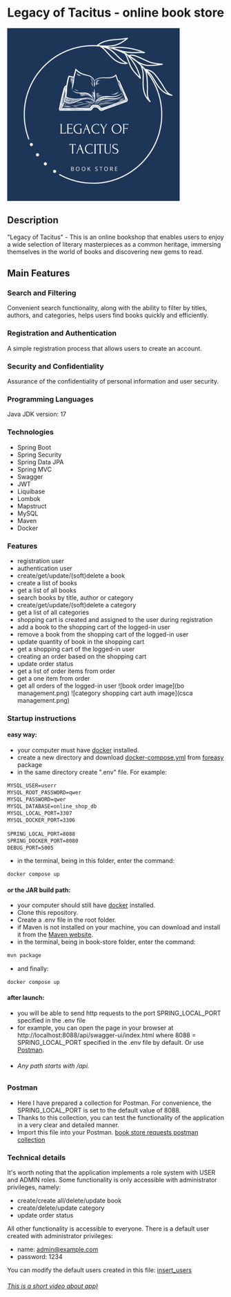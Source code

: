 # Legacy of Tacitus - online book store

<img src="Legacy of Tacitus.png" alt="logo" width="400" height="400">


## Description

"Legacy of Tacitus" -
This is an online bookshop that enables users to enjoy a wide selection of literary masterpieces as a common heritage, 
immersing themselves in the world of books and discovering new gems to read.

## Main Features

### Search and Filtering
Convenient search functionality, along with the ability to filter by titles, authors, and categories, helps users find books quickly and efficiently.

### Registration and Authentication
A simple registration process that allows users to create an account.

### Security and Confidentiality
Assurance of the confidentiality of personal information and user security.

### Programming Languages
Java JDK version: 17

### Technologies
- Spring Boot
- Spring Security
- Spring Data JPA
- Spring MVC
- Swagger
- JWT
- Liquibase
- Lombok
- Mapstruct
- MySQL
- Maven
- Docker

### Features

- registration user
- authentication user
- create/get/update/(soft)delete a book
- create a list of books
- get a list of all books
- search books by title, author or category
- create/get/update/(soft)delete a category
- get a list of all categories
- shopping cart is created and assigned to the user during registration
- add a book to the shopping cart of the logged-in user
- remove a book from the shopping cart of the logged-in user
- update quantity of book in the shopping cart
- get a shopping cart of the logged-in user
- creating an order based on the shopping cart
- update order status
- get a list of order items from order
- get a one item from order
- get all orders of the logged-in user
  ![book order image](bo management.png)
  ![category shopping cart auth image](csca management.png)

### Startup instructions
#### easy way:

- your computer must have [docker](https://www.docker.com/products/docker-desktop/) installed.
- create a new directory and download [docker-compose.yml](foreasy/docker-compose.yml) from [foreasy](foreasy/) package
- in the same directory create ".env" file. For example:
```
MYSQL_USER=userr
MYSQL_ROOT_PASSWORD=qwer
MYSQL_PASSWORD=qwer
MYSQL_DATABASE=online_shop_db
MYSQL_LOCAL_PORT=3307
MYSQL_DOCKER_PORT=3306

SPRING_LOCAL_PORT=8088
SPRING_DOCKER_PORT=8080
DEBUG_PORT=5005
```
- in the terminal, being in this folder, enter the command:
```bash
docker compose up
```
#### or the JAR build path:
- your computer should still have [docker](https://www.docker.com/products/docker-desktop/) installed.
- Clone this repository.
- Create a .env file in the root folder.
- if Maven is not installed on your machine, you can download and install it from the [Maven website](https://maven.apache.org/download.cgi).
- in the terminal, being in book-store folder, enter the command:
```bash
mvn package
```
- and finally:
```bash
docker compose up
```
#### after launch:
- you will be able to send http requests to the port SPRING_LOCAL_PORT specified in the .env file
- for example, you can open the page in your browser at http://localhost:8088/api/swagger-ui/index.html 
where 8088 = SPRING_LOCAL_PORT specified in the .env file by default. Or use [Postman](https://www.postman.com/downloads/).
- ###### Any path starts with /api.

### Postman

- Here I have prepared a collection for Postman. For convenience, the SPRING_LOCAL_PORT is set to the default value of 8088.
- Thanks to this collection, you can test the functionality of the application in a very clear and detailed manner.
- Import this file into your Postman.
[book store requests postman collection](Book%20store%20requests.postman_collection.json)
### Technical details

It's worth noting that the application implements a role system with USER and ADMIN roles. 
Some functionality is only accessible with administrator privileges, namely:
- create/create all/delete/update book 
- create/delete/update category
- update order status

All other functionality is accessible to everyone. 
There is a default user created with administrator privileges: 
- name: admin@example.com
- password: 1234


You can modify the default users created in this file: [insert_users](src/main/resources/db/changelog/changes/06-insert-users-table.yml)

###### [This is a short video about app)](https://www.loom.com/share/d5af3f8d85a944f38f6f8345df575bac?sid=6a1ff61e-79ad-4e3f-8cd5-58d36325b2de)